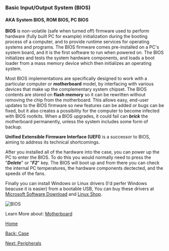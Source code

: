 ### Basic Input/Output System (BIOS)
#### AKA System BIOS, ROM BIOS, PC BIOS
**BIOS** is non-volatile (safe when turned off) firmware used to perform hardware (fully built PC for example) initialization during the booting process of a computer, and to provide runtime services for operating systems and programs. The BIOS firmware comes pre-installed on a PC's system board, and it is the first software to run when powered on. The BIOS initializes and tests the system hardware components, and loads a boot loader from a mass memory device which then initializes an operating system. 

Most BIOS implementations are specifically designed to work with a particular computer or **motherboard** model, by interfacing with various devices that make up the complementary system chipset. The BIOS contents are stored on **flash memory** so it can be rewritten without removing the chip from the motherboard. This allows easy, end-user updates to the BIOS firmware so new features can be added or bugs can be fixed, but it also creates a possibility for the computer to become infected with BIOS rootkits. When  a BIOS upgrades, it could fail can **_brick_** the motherboard permanently, unless the system includes some form of backup.

**Unified Extensible Firmware Interface (UEFI)** is a successor to BIOS, aiming to address its technical shortcomings.

After you installed all of the hardware into the case, you can power up the PC to enter the BIOS. To do this you would normally need to press the "_**Delete**_" or "**_F2_**" key. The BIOS will boot up and from there you can check the internal PC temperatures, the hardware components dectected, and the speeds of the fans.

Finally you can install Windows or Linux drivers (I'd perfer Windows beacuse it is easier) from a bootable USB, You can buy these drivers at [Microsoft Software Download](https://www.microsoft.com/en-us/software-download) and [Linux Shop](https://www.shoplinuxonline.com/).


![BIOS](https://hypixel.net/attachments/monitor_1_20240802-100137-818-png.3344651/)

Learn More about: [Motherboard](Motherboard.md)

[Home](README.md)

[Back: Case](Case.md)

[Next: Peripherals](Peripherals.md)

